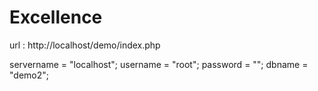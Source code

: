 # Excellence

url : http://localhost/demo/index.php

servername = "localhost";
username = "root";
password = "";
dbname = "demo2";
